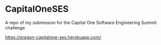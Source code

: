 # CapitalOneSES
A repo of my submission for the Capital One Software Engineering Summit challenge

https://pragun-capitalone-ses.herokuapp.com/
